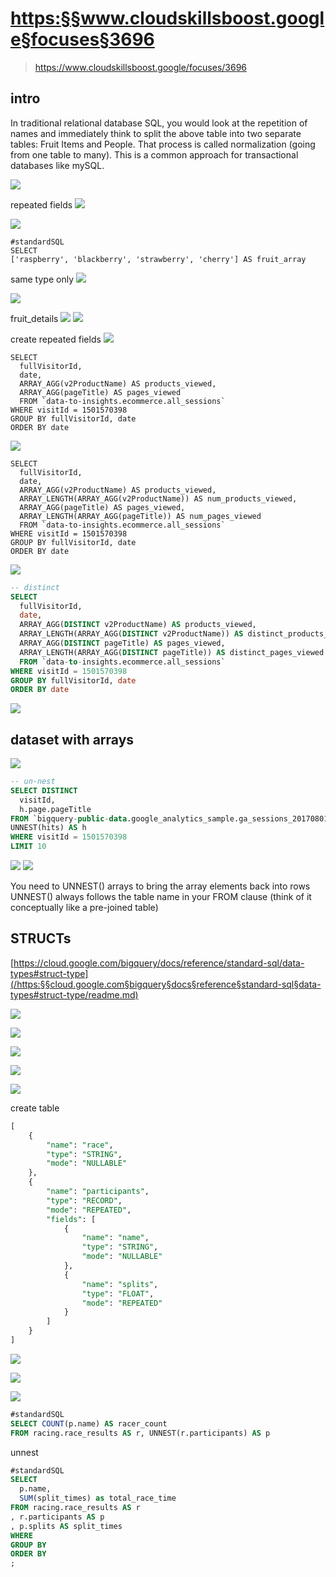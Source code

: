 
# <https:§§www.cloudskillsboost.google§focuses§3696>
> <https://www.cloudskillsboost.google/focuses/3696>
        
## intro

In traditional relational database SQL, you would look at the repetition of names and immediately think to split the above table into two separate tables: Fruit Items and People. That process is called normalization (going from one table to many). This is a common approach for transactional databases like mySQL.

![](2022-07-02-19-22-31.png)


repeated fields
![](2022-07-02-19-22-41.png)

![](2022-07-02-19-23-05.png)

```
#standardSQL
SELECT
['raspberry', 'blackberry', 'strawberry', 'cherry'] AS fruit_array
```
same type only
![](2022-07-02-19-23-55.png)

![](2022-07-02-19-24-19.png)

fruit_details
![](2022-07-02-19-25-53.png)
![](2022-07-02-19-26-07.png)

create repeated fields
![](2022-07-02-19-26-47.png)

```
SELECT
  fullVisitorId,
  date,
  ARRAY_AGG(v2ProductName) AS products_viewed,
  ARRAY_AGG(pageTitle) AS pages_viewed
  FROM `data-to-insights.ecommerce.all_sessions`
WHERE visitId = 1501570398
GROUP BY fullVisitorId, date
ORDER BY date
```
![](2022-07-02-19-27-46.png)

```
SELECT
  fullVisitorId,
  date,
  ARRAY_AGG(v2ProductName) AS products_viewed,
  ARRAY_LENGTH(ARRAY_AGG(v2ProductName)) AS num_products_viewed,
  ARRAY_AGG(pageTitle) AS pages_viewed,
  ARRAY_LENGTH(ARRAY_AGG(pageTitle)) AS num_pages_viewed
  FROM `data-to-insights.ecommerce.all_sessions`
WHERE visitId = 1501570398
GROUP BY fullVisitorId, date
ORDER BY date
```
![](2022-07-02-19-29-11.png)

```sql
-- distinct
SELECT
  fullVisitorId,
  date,
  ARRAY_AGG(DISTINCT v2ProductName) AS products_viewed,
  ARRAY_LENGTH(ARRAY_AGG(DISTINCT v2ProductName)) AS distinct_products_viewed,
  ARRAY_AGG(DISTINCT pageTitle) AS pages_viewed,
  ARRAY_LENGTH(ARRAY_AGG(DISTINCT pageTitle)) AS distinct_pages_viewed
  FROM `data-to-insights.ecommerce.all_sessions`
WHERE visitId = 1501570398
GROUP BY fullVisitorId, date
ORDER BY date
```

![](2022-07-02-19-30-34.png)

## dataset with arrays

![](2022-07-02-19-33-41.png)

```sql
-- un-nest
SELECT DISTINCT
  visitId,
  h.page.pageTitle
FROM `bigquery-public-data.google_analytics_sample.ga_sessions_20170801`,
UNNEST(hits) AS h
WHERE visitId = 1501570398
LIMIT 10
```
![](2022-07-02-19-34-41.png)
![](2022-07-02-19-35-39.png)

You need to UNNEST() arrays to bring the array elements back into rows
UNNEST() always follows the table name in your FROM clause (think of it conceptually like a pre-joined table)

## STRUCTs
[https://cloud.google.com/bigquery/docs/reference/standard-sql/data-types#struct-type](/https:§§cloud.google.com§bigquery§docs§reference§standard-sql§data-types#struct-type/readme.md)

![](2022-07-02-19-51-43.png)

![](2022-07-02-19-54-51.png)

![](2022-07-02-19-55-04.png)

![](2022-07-02-19-55-34.png)

![](2022-07-02-19-55-59.png)

create table
```sql
[
    {
        "name": "race",
        "type": "STRING",
        "mode": "NULLABLE"
    },
    {
        "name": "participants",
        "type": "RECORD",
        "mode": "REPEATED",
        "fields": [
            {
                "name": "name",
                "type": "STRING",
                "mode": "NULLABLE"
            },
            {
                "name": "splits",
                "type": "FLOAT",
                "mode": "REPEATED"
            }
        ]
    }
]
```

![](2022-07-02-19-59-16.png)

![](2022-07-02-19-59-54.png)

![](2022-07-02-20-00-12.png)


```sql
#standardSQL
SELECT COUNT(p.name) AS racer_count
FROM racing.race_results AS r, UNNEST(r.participants) AS p
```

unnest
```sql
#standardSQL
SELECT
  p.name,
  SUM(split_times) as total_race_time
FROM racing.race_results AS r
, r.participants AS p
, p.splits AS split_times
WHERE
GROUP BY
ORDER BY
;
```